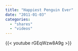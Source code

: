 ```yaml
---
title: "Happiest Penguin Ever"
date: "2011-01-03"
categories:
  - "shares"
  - "videos"
---
```


{{< youtube rGEqWzw8A9g >}}
